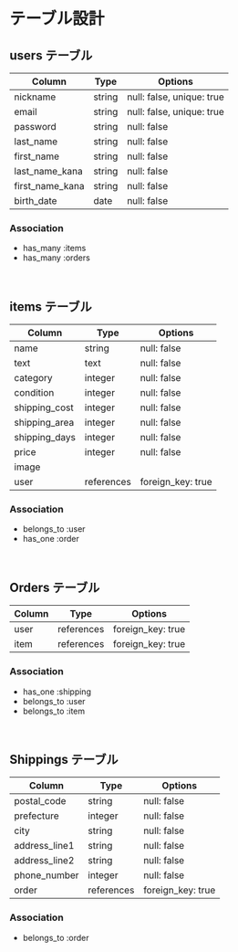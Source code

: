 # テーブル設計

## users テーブル
| Column          | Type   | Options                   |
| --------------- | ------ | ------------------------- |
| nickname        | string | null: false, unique: true |
| email           | string | null: false, unique: true |
| password        | string | null: false               |
| last_name       | string | null: false               |
| first_name      | string | null: false               |
| last_name_kana  | string | null: false               |
| first_name_kana | string | null: false               |
| birth_date      | date   | null: false               |

### Association
- has_many :items
- has_many :orders

<br>

## items テーブル
| Column        | Type       | Options           |
| ------------- | ---------- | ----------------- |
| name          | string     | null: false       |
| text          | text       | null: false       |
| category      | integer    | null: false       |
| condition     | integer    | null: false       |
| shipping_cost | integer    | null: false       |
| shipping_area | integer    | null: false       |
| shipping_days | integer    | null: false       |
| price         | integer    | null: false       |
| image         |            |                   |
| user          | references | foreign_key: true |

### Association
- belongs_to :user
- has_one :order

<br>

## Orders テーブル
| Column | Type       | Options           |
| ------ | ---------- | ----------------- |
| user   | references | foreign_key: true |
| item   | references | foreign_key: true |

### Association
- has_one :shipping
- belongs_to :user
- belongs_to :item

<br>

## Shippings テーブル
| Column        | Type       | Options           |
| ------------- | ---------- | ----------------- |
| postal_code   | string     | null: false       |
| prefecture    | integer    | null: false       |
| city          | string     | null: false       |
| address_line1 | string     | null: false       |
| address_line2 | string     | null: false       |
| phone_number  | integer    | null: false       |
| order         | references | foreign_key: true |

### Association
- belongs_to :order
